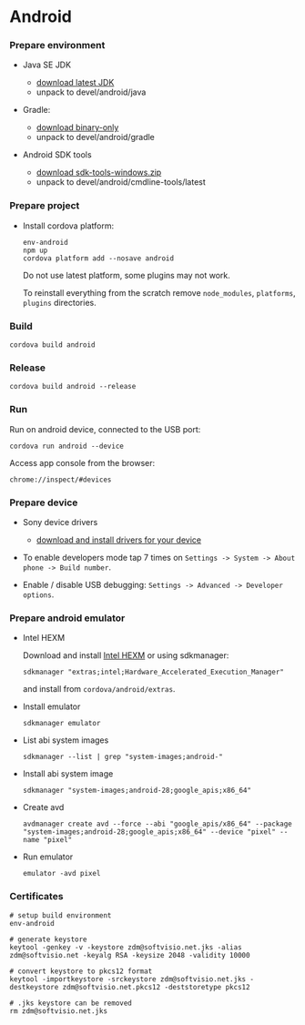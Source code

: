 # Android

### Prepare environment

- Java SE JDK

    - [download latest JDK](https://www.oracle.com/java/technologies/downloads/#jdk18-windows)
    - unpack to devel/android/java

- Gradle:

    - [download binary-only](https://gradle.org/install/#manually)
    - unpack to devel/android/gradle

- Android SDK tools
    - [download sdk-tools-windows.zip](https://developer.android.com/studio/#downloads)
    - unpack to devel/android/cmdline-tools/latest

### Prepare project

- Install cordova platform:

    ```shell
    env-android
    npm up
    cordova platform add --nosave android
    ```

    Do not use latest platform, some plugins may not work.

    To reinstall everything from the scratch remove `node_modules`, `platforms`, `plugins` directories.

### Build

```shell
cordova build android
```

### Release

```shell
cordova build android --release
```

### Run

Run on android device, connected to the USB port:

```shell
cordova run android --device
```

Access app console from the browser:

```text
chrome://inspect/#devices
```

### Prepare device

- Sony device drivers

    - [download and install drivers for your device](https://developer.sony.com/develop/drivers/)

- To enable developers mode tap 7 times on `Settings -> System -> About phone -> Build number`.

- Enable / disable USB debugging: `Settings -> Advanced -> Developer options`.

### Prepare android emulator

- Intel HEXM

    Download and install [Intel HEXM](https://software.intel.com/en-us/articles/intel-hardware-accelerated-execution-manager-intel-haxm) or using sdkmanager:

    ```shell
    sdkmanager "extras;intel;Hardware_Accelerated_Execution_Manager"
    ```

    and install from `cordova/android/extras`.

- Install emulator

    ```shell
    sdkmanager emulator
    ```

- List abi system images

    ```shell
    sdkmanager --list | grep "system-images;android-"
    ```

- Install abi system image

    ```shell
    sdkmanager "system-images;android-28;google_apis;x86_64"
    ```

- Create avd

    ```shell
    avdmanager create avd --force --abi "google_apis/x86_64" --package "system-images;android-28;google_apis;x86_64" --device "pixel" --name "pixel"
    ```

- Run emulator
    ```shell
    emulator -avd pixel
    ```

### Certificates

```shell
# setup build environment
env-android

# generate keystore
keytool -genkey -v -keystore zdm@softvisio.net.jks -alias zdm@softvisio.net -keyalg RSA -keysize 2048 -validity 10000

# convert keystore to pkcs12 format
keytool -importkeystore -srckeystore zdm@softvisio.net.jks -destkeystore zdm@softvisio.net.pkcs12 -deststoretype pkcs12

# .jks keystore can be removed
rm zdm@softvisio.net.jks
```
